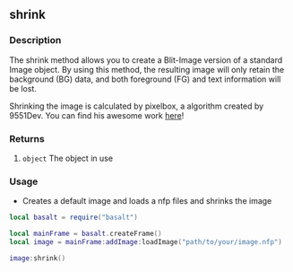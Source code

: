 ## shrink

### Description

The shrink method allows you to create a Blit-Image version of a standard Image object. By using this method, the resulting image will only retain the background (BG) data, and both foreground (FG) and text information will be lost.

Shrinking the image is calculated by pixelbox, a algorithm created by 9551Dev. You can find his awesome work [here](https://github.com/9551-Dev/apis/blob/main/pixelbox_lite.lua)!

### Returns

1. `object` The object in use

### Usage

* Creates a default image and loads a nfp files and shrinks the image

```lua
local basalt = require("basalt")

local mainFrame = basalt.createFrame()
local image = mainFrame:addImage:loadImage("path/to/your/image.nfp")

image:shrink()
```
